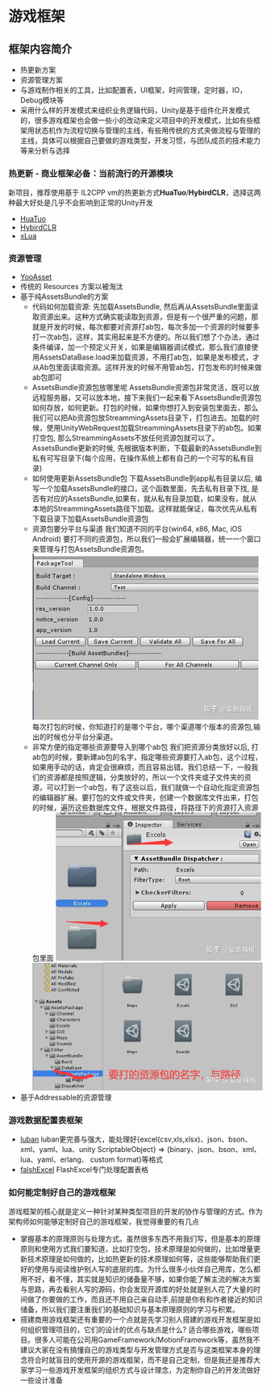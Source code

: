 # 游戏框架

## 框架内容简介

- 热更新方案
- 资源管理方案
- 与游戏制作相关的工具，比如配置表，UI框架，时间管理，定时器，IO，Debug模块等
- 采用什么样的开发模式来组织业务逻辑代码，Unity是基于组件化开发模式的，很多游戏框架也会做一些小的改动来定义项目中的开发模式，比如有些框架用状态机作为流程切换与管理的主线，有些用传统的方式夹做流程与管理的主线，具体可以根据自己要做的游戏类型，开发习惯，与团队成员的技术能力等来分析与选择

### 热更新 - 商业框架必备：当前流行的开源模块

新项目，推荐使用基于 IL2CPP vm的热更新方式**HuaTuo**/**HybirdCLR**，选择这两种最大好处是几乎不会影响到正常的Unity开发

- [HuaTuo](https://github.com/tuyoogame/huatuo)
- [HybirdCLR](https://github.com/focus-creative-games/hybridclr)
- [xLua](https://github.com/Tencent/xLua)

### 资源管理

- [YooAsset](https://github.com/tuyoogame/YooAsset)
- 传统的 Resources 方案以被淘汰
- 基于纯AssetsBundle的方案
  - 代码如何加载资源: 先加载AssetsBundle, 然后再从AssetsBundle里面读取资源出来。这种方式确实能读取到资源，但是有一个很严重的问题，那就是开发的时候，每次都要对资源打ab包，每次多加一个资源的时候要多打一次ab包，这样，其实用起来是不方便的。所以我们想了个办法，通过条件编译，加一个预定义开关，如果是编辑器调试模式，那么我们直接使用AssetsDataBase.load来加载资源，不用打ab包，如果是发布模式，才从Ab包里面读取资源。这样开发的时候不用管ab包，打包发布的时候来做ab包即可
  - AssetsBundle资源包放哪里呢 AssetsBundle资源包非常灵活，既可以放远程服务器，又可以放本地，接下来我们一起来看下AssetsBundle资源包如何存放，如何更新。打包的时候，如果你想打入到安装包里面去，那么我们可以把Ab资源包放StreammingAssets目录下，打包进去。加载的时候，使用UnityWebRequest加载StreammingAssets目录下的ab包。如果打空包, 那么StreammingAssets不放任何资源包就可以了。AssetsBundle更新的时候, 先根据版本判断，下载最新的AssetsBundle到私有可写目录下(每个应用，在操作系统上都有自己的一个可写的私有目录)
  - 如何使用更新AssetsBundle包 下载AssetsBundle到app私有目录以后, 编写一个加载AssetsBundle的接口，这个函数里面，先去私有目录下找, 是否有对应的AssetsBundle,如果有，就从私有目录加载，如果没有，就从本地的StreammingAssets路径下加载。这样就能保证，每次优先从私有下载目录下加载AssetsBundle资源包
  - 资源包要分平台与渠道 我们知道不同的平台(win64, x86, Mac, iOS Android) 要打不同的资源包，所以我们一般会扩展编辑器，统一一个窗口来管理与打包AssetsBundle资源包。![image](../images/packageTool.webp) 每次打包的时候，你知道打的是哪个平台，哪个渠道哪个版本的资源包,输出的时候也分平台分渠道。
  - 非常方便的指定哪些资源要导入到哪个ab包 我们把资源分类放好以后, 打ab包的时候，要新建ab包的名字，指定哪些资源要打入ab包，这个过程，如果用手动的话，肯定会很麻烦，而且容易出错。我们总结一下，一般我们的资源都是按照逻辑，分类放好的，所以一个文件夹或子文件夹的资源，可以打到一个ab包，有了这些以后，我们就做一个自动化指定资源包的编辑器扩展。要打包的文件或文件夹，创建一个数据库文件出来，打包的时候，遍历这些数据库文件，根据文件路径，将路径下的资源打入资源包里面
  ![image](../images/fileSummery.webp)
  ![image](../images/fileNames.webp)
- 基于Addressable的资源管理

### 游戏数据配置表框架

- [luban](https://github.com/focus-creative-games/luban) luban更完善与强大，能处理好{excel(csv,xls,xlsx)、json、bson、xml、yaml、lua、unity ScriptableObject} => {binary、json、bson、xml、lua、yaml、erlang、 custom format}等格式
- [falshExcel](https://github.com/nizhenchao/FlashExcel)  FlashExcel专门处理配置表格

### 如何能定制好自己的游戏框架

游戏框架的核心就是定义一种针对某种类型项目的开发的协作与管理的方式。作为架构师如何能够定制好自己的游戏框架，我觉得重要的有几点

- 掌握基本的原理原则与处理方式。虽然很多东西不用我们写，但是基本的原理原则和使用方式我们要知道，比如打空包，技术原理是如何做的，比如增量更新技术原理是如何做的，比如热更新的技术原理如何等，这些能够帮助我们更好的使用与阅读维护别人写的底层的库。为什么很多小伙伴自己用库，怎么都用不好，看不懂，其实就是知识的储备量不够，如果你能了解主流的解决方案与思路，再去看别人写的源码，你会发现开源库的好处就是别人花了大量的时间做了你要做的工作，而且还不用自己亲自动手,前提是你有和作者接近的知识储备，所以我们要注重我们的基础知识与基本原理原则的学习与积累。
- 搭建商用游戏框架还有重要的一个点就是先学习别人搭建的游戏开发框架是如何组织管理项目的，它们的设计的优点与缺点是什么? 适合哪些游戏，哪些项目。很多人可能在公司用GameFramework/MotionFramework等，虽然我不建议大家在没有搞懂自己的游戏类型与开发管理方式是否与这类框架本身的理念符合时就盲目的使用开源的游戏框架，而不是自己定制，但是我还是推荐大家学习一些游戏开发框架的组织方式与设计理念，为定制你自己的开发流做好一些设计准备
